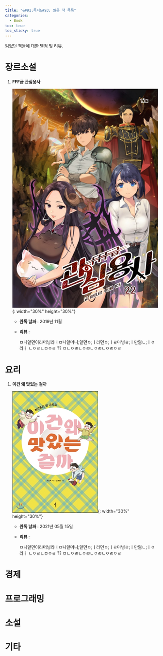```yaml
---
title: "&#91;독서&#93; 읽은 책 목록"
categories:
  - Book
toc: true
toc_sticky: true
---
```


읽었던 책들에 대한 별점 및 리뷰.

# 장르소설

1. **FFF급 관심용사**
   
   ![FFF급 관심용사 포스트](../../assets/book/fff_attention.png){: width="30%" height="30%"}

   - **완독 날짜** : 2019년 11월
   - **리뷰** : 

     ㅁ니알먼이라머닝라ㅓㅁ니알머니;알먼ㅇ;ㅣ라먼ㅇ;ㅣㄹ마넝ㄹ;ㅣ만얾ㄴ;ㅣㅇ라ㅓ
     ㄴㅇㄹㄴㅁㅇㄹ ??
     ㅁㄴㅇㄻㄴㅇㄻㄴㅇㄻㄴㅇㄻㅇㄹ

# 요리

1. **이건 왜 맛있는 걸까**
   
   ![이건 왜 맛있는 걸까 포스트](../../assets/book/why_delicious.jpg){: width="30%" height="30%"}

   - **완독 날짜** : 2021년 05월 15일
   - **리뷰** : 

     ㅁ니알먼이라머닝라ㅓㅁ니알머니;알먼ㅇ;ㅣ라먼ㅇ;ㅣㄹ마넝ㄹ;ㅣ만얾ㄴ;ㅣㅇ라ㅓ
     ㄴㅇㄹㄴㅁㅇㄹ ??
     ㅁㄴㅇㄻㄴㅇㄻㄴㅇㄻㄴㅇㄻㅇㄹ


# 경제

# 프로그래밍

# 소설

# 기타